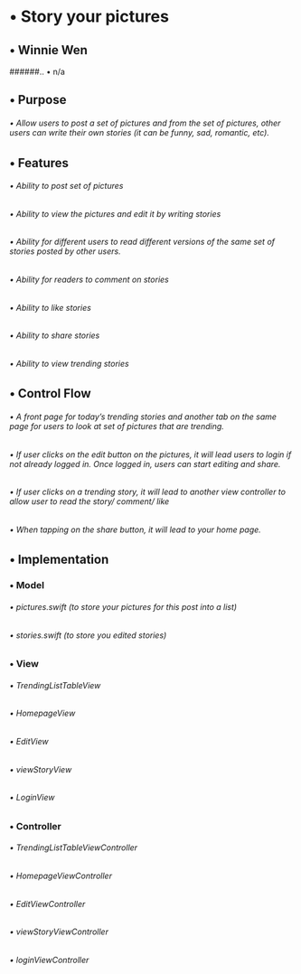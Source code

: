 #    •   Story your pictures 
##    •   Winnie Wen
######..        •   n/a
##      •	Purpose
######            •	Allow users to post a set of pictures and from the set of pictures, other users can write their own stories (it can be funny, sad, romantic, etc).
##    •	Features
###### 	    •	Ability to post set of pictures
###### 	    •	Ability to view the pictures and edit it by writing stories
###### 	    •	Ability for different users to read different versions of the same set of stories posted by other users.
###### 	    •	Ability for readers to comment on stories
###### 	    •	Ability to like stories
###### 	    •	Ability to share stories
###### 	    •	Ability to view trending stories
##    •	Control Flow
######	    •	A front page for today’s trending stories and another tab on the same page for users to look at set of pictures that are trending.
######	    •	If user clicks on the edit button on the pictures, it will lead users to login if not already logged in. Once logged in, users can start editing and share.
######	    •	If user clicks on a trending story, it will lead to another view controller to allow user to read the story/ comment/ like
######	    •	When tapping on the share button, it will lead to your home page.
##    •	Implementation
###	    •	Model
######		    •	pictures.swift (to store your pictures for this post into a list)
######		    •	stories.swift (to store you edited stories)
###	    •	View
######		    •	TrendingListTableView
######		    •	HomepageView
######		    •	EditView
######		    •	viewStoryView
######		    •	LoginView
###		•	Controller
######		    •	TrendingListTableViewController
######		    •	HomepageViewController
######		    •	EditViewController
######		    •	viewStoryViewController
######		    •	loginViewController